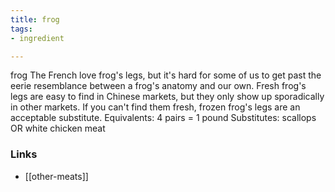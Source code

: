 ```yaml
---
title: frog
tags:
- ingredient

---
```

frog The French love frog's legs, but it's hard for some of us to get past the eerie resemblance between a frog's anatomy and our own. Fresh frog's legs are easy to find in Chinese markets, but they only show up sporadically in other markets. If you can't find them fresh, frozen frog's legs are an acceptable substitute. Equivalents: 4 pairs = 1 pound Substitutes: scallops OR white chicken meat

### Links

* [[other-meats]]
